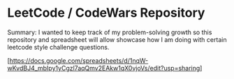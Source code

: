 # LeetCode / CodeWars Repository

Summary: I wanted to keep track of my problem-solving growth so this repository and spreadsheet will allow showcase how I am doing with certain leetcode style challenge questions.

[https://docs.google.com/spreadsheets/d/1nqW-wKvdBJ4_mbIpy1yCgzl7aqQmv2EAkw1qX0vjoVs/edit?usp=sharing]